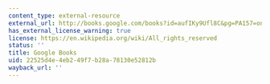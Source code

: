 ```yaml
---
content_type: external-resource
external_url: http://books.google.com/books?id=aufIKy9Ufl8C&pg=PA157=onepage
has_external_license_warning: true
license: https://en.wikipedia.org/wiki/All_rights_reserved
status: ''
title: Google Books
uid: 22525d4e-4eb2-49f7-b28a-78130e52812b
wayback_url: ''
---
```


